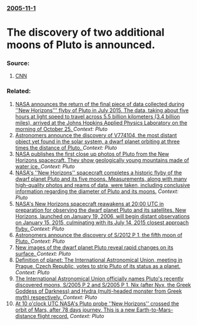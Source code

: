 ### [2005-11-1](/news/2005/11/1/index.md)

#  The discovery of two additional moons of Pluto is announced. 




### Source:

1. [CNN](http://www.cnn.com/2005/TECH/space/10/31/pluto.moons.reut/index.html)

### Related:

1. [NASA announces the return of the final piece of data collected during ''New Horizons''' flyby of Pluto in July 2015. The data, taking about five hours at light speed to travel across 5.5 billion kilometers (3.4 billion miles), arrived at the Johns Hopkins Applied Physics Laboratory on the morning of October 25. ](/news/2016/10/27/nasa-announces-the-return-of-the-final-piece-of-data-collected-during-new-horizons-flyby-of-pluto-in-july-2015-the-data-taking-about.md) _Context: Pluto_
2. [Astronomers announce the discovery of V774104, the most distant object yet found in the solar system, a dwarf planet orbiting at three times the distance of Pluto. ](/news/2015/11/11/astronomers-announce-the-discovery-of-v774104-the-most-distant-object-yet-found-in-the-solar-system-a-dwarf-planet-orbiting-at-three-times.md) _Context: Pluto_
3. [NASA publishes the first close up photos of Pluto from the New Horizons spacecraft. They show geologically young mountains made of water ice.  ](/news/2015/07/15/nasa-publishes-the-first-close-up-photos-of-pluto-from-the-new-horizons-spacecraft-they-show-geologically-young-mountains-made-of-water-ice.md) _Context: Pluto_
4. [NASA's ''New Horizons'' spacecraft completes a historic flyby of the dwarf planet Pluto and its five moons. Measurements, along with many high-quality photos and reams of data, were taken, including conclusive information regarding the diameter of Pluto and its moons.](/news/2015/07/14/nasa-s-new-horizons-spacecraft-completes-a-historic-flyby-of-the-dwarf-planet-pluto-and-its-five-moons-measurements-along-with-many-hi.md) _Context: Pluto_
5. [NASA's New Horizons spacecraft reawakens at 20:00&nbsp;UTC in preparation for observing the dwarf planet Pluto and its satellites. New Horizons, launched on January 19, 2006, will begin distant observations on January 15, 2015, culminating with its July 14, 2015 closest approach flyby. ](/news/2014/12/6/nasa-s-new-horizons-spacecraft-reawakens-at-20-00-nbsp-utc-in-preparation-for-observing-the-dwarf-planet-pluto-and-its-satellites-new-horiz.md) _Context: Pluto_
6. [Astronomers announce the discovery of S/2012 P 1, the fifth moon of Pluto. ](/news/2012/07/11/astronomers-announce-the-discovery-of-s-2012-p-1-the-fifth-moon-of-pluto.md) _Context: Pluto_
7. [New images of the dwarf planet Pluto reveal rapid changes on its surface. ](/news/2010/02/5/new-images-of-the-dwarf-planet-pluto-reveal-rapid-changes-on-its-surface.md) _Context: Pluto_
8. [ Definition of planet: The International Astronomical Union, meeting in Prague, Czech Republic, votes to strip Pluto of its status as a planet. ](/news/2006/08/24/definition-of-planet-the-international-astronomical-union-meeting-in-prague-czech-republic-votes-to-strip-pluto-of-its-status-as-a-plan.md) _Context: Pluto_
9. [ The International Astronomical Union officially names Pluto's recently discovered moons, S/2005 P 2 and S/2005 P 1, Nix (after Nyx, the Greek Goddess of Darkness) and Hydra (multi-headed monster from Greek myth) respectively. ](/news/2006/06/22/the-international-astronomical-union-officially-names-pluto-s-recently-discovered-moons-s-2005-p-2-and-s-2005-p-1-nix-after-nyx-the-gre.md) _Context: Pluto_
10. [ At 10 o'clock UTC NASA's Pluto probe ''New Horizons'' crossed the orbit of Mars, after 78 days journey. This is a new Earth-to-Mars-distance flight record.](/news/2006/04/7/at-10-o-clock-utc-nasa-s-pluto-probe-new-horizons-crossed-the-orbit-of-mars-after-78-days-journey-this-is-a-new-earth-to-mars-distanc.md) _Context: Pluto_
